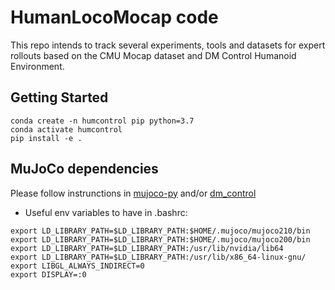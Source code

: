 # HumanLocoMocap code

This repo intends to track several experiments, tools and datasets for expert rollouts based on the CMU Mocap dataset and DM Control Humanoid Environment.

## Getting Started
```console
conda create -n humcontrol pip python=3.7
conda activate humcontrol
pip install -e .
```

## MuJoCo dependencies
Please follow instrunctions in [mujoco-py](https://github.com/openai/mujoco-py) and/or [dm_control](https://github.com/deepmind/dm_control)

- Useful env variables to have in .bashrc:

```console
export LD_LIBRARY_PATH=$LD_LIBRARY_PATH:$HOME/.mujoco/mujoco210/bin
export LD_LIBRARY_PATH=$LD_LIBRARY_PATH:$HOME/.mujoco/mujoco200/bin
export LD_LIBRARY_PATH=$LD_LIBRARY_PATH:/usr/lib/nvidia/lib64
export LD_LIBRARY_PATH=$LD_LIBRARY_PATH:/usr/lib/x86_64-linux-gnu/
export LIBGL_ALWAYS_INDIRECT=0
export DISPLAY=:0
```
